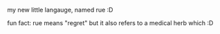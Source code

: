 my new little langauge, named rue :D

fun fact: rue means "regret"
but it also refers to a medical herb which :D
